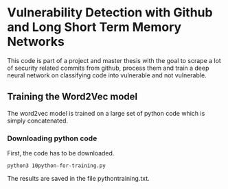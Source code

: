 # Vulnerability Detection with Github and Long Short Term Memory Networks

This code is part of a project and master thesis with the goal to scrape a lot of security related commits from github, process them and train a deep neural network on classifying code into vulnerable and not vulnerable.




## Training the Word2Vec model

The word2vec model is trained on a large set of python code which is simply concatenated. 

### Downloading python code

First, the code has to be downloaded.

```
python3 10python-for-training.py
```

The results are saved in the file pythontraining.txt.
